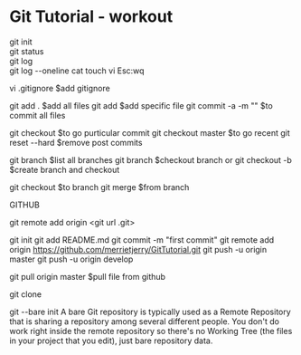 # Git Tutorial - workout
git init<br />
git status<br />
git log<br />
git log --oneline
cat <filename>
touch <filename>
vi <filename>    Esc:wq

vi .gitignore $add gitignore

git add . $add all files
git add <filename> $add specific file
git commit -a -m "<msg>" $to commit all files

git checkout <commit id>    $to go purticular commit
git checkout master     $to go recent
git reset --hard <commit id>   $remove post commits

git branch $list all branches
git branch <branch name> $checkout branch
or 
git checkout -b <branch name>  $create branch and checkout

git checkout <master>   $to branch
git merge <develop>   $from branch


GITHUB

git remote add origin <git url .git>

git init
git add README.md
git commit -m "first commit"
git remote add origin https://github.com/merrietjerry/GitTutorial.git
git push -u origin master
git push -u origin develop

git pull origin master  $pull file from github

git clone <repo Url>

git --bare init
A bare Git repository is typically used as a Remote Repository that is sharing a repository among several different people. You don't do work right inside the remote repository so there's no Working Tree (the files in your project that you edit), just bare repository data.



